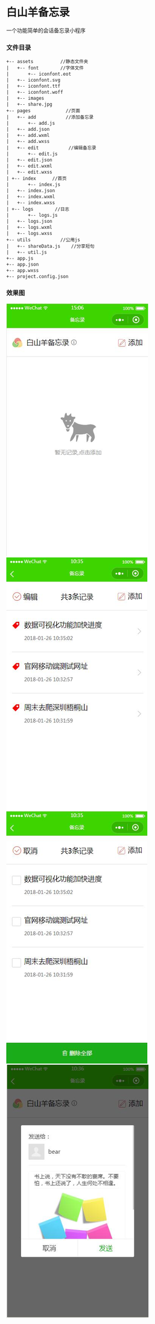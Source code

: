 # 白山羊备忘录
一个功能简单的会话备忘录小程序
### 文件目录

    +-- assets          //静态文件夹
    |   +-- font        //字体文件
    |   	+-- iconfont.eot
    |	+-- iconfont.svg
    |	+-- iconfont.ttf
    |	+-- iconfont.woff  
    |   +-- images
    |	+-- share.jpg
    +-- pages		      //页面
    |   +-- add		      //添加备忘录
    |       +-- add.js
    |	+-- add.json 
    |	+-- add.wxml
    |	+-- add.wxss
    |   +-- edit		   //编辑备忘录
    |       +-- edit.js
    |	+-- edit.json 
    |	+-- edit.wxml
    |	+-- edit.wxss
    | +-- index	     //首页
    |       +-- index.js
    |	+-- index.json 
    |	+-- index.wxml
    |	+-- index.wxss
    | +-- logs		  //日志
    |       +-- logs.js
    |	+-- logs.json 
    |	+-- logs.wxml
    |	+-- logs.wxss
    +-- utils		    //公用js
    |   +-- shareData.js    //分享短句
    |   +-- util.js
    +-- app.js
    +-- app.json
    +-- app.wxss
    +-- project.config.json
  
 ### 效果图
 ![白山羊备忘录](https://raw.githubusercontent.com/WGinit/Assets/master/images/memo/1.jpg "白山羊备忘录") ![白山羊备忘录](https://raw.githubusercontent.com/WGinit/Assets/master/images/memo/2.jpg "白山羊备忘录") ![白山羊备忘录](https://raw.githubusercontent.com/WGinit/Assets/master/images/memo/4.jpg "白山羊备忘录") ![白山羊备忘录](https://raw.githubusercontent.com/WGinit/Assets/master/images/memo/7.jpg "白山羊备忘录")
